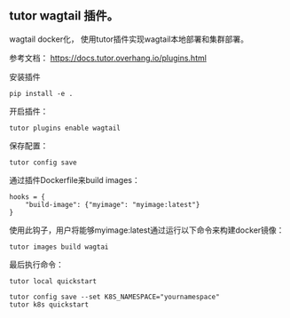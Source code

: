 ## tutor wagtail 插件。

wagtail docker化， 使用tutor插件实现wagtail本地部署和集群部署。

参考文档： https://docs.tutor.overhang.io/plugins.html

安装插件

    pip install -e .

开启插件：

    tutor plugins enable wagtail
 
保存配置：

    tutor config save 

通过插件Dockerfile来build images： 

    hooks = {
        "build-image": {"myimage": "myimage:latest"}
    }
    
使用此钩子，用户将能够myimage:latest通过运行以下命令来构建docker镜像：

    tutor images build wagtai
    
    
最后执行命令：

    tutor local quickstart
    
    tutor config save --set K8S_NAMESPACE="yournamespace"
    tutor k8s quickstart



